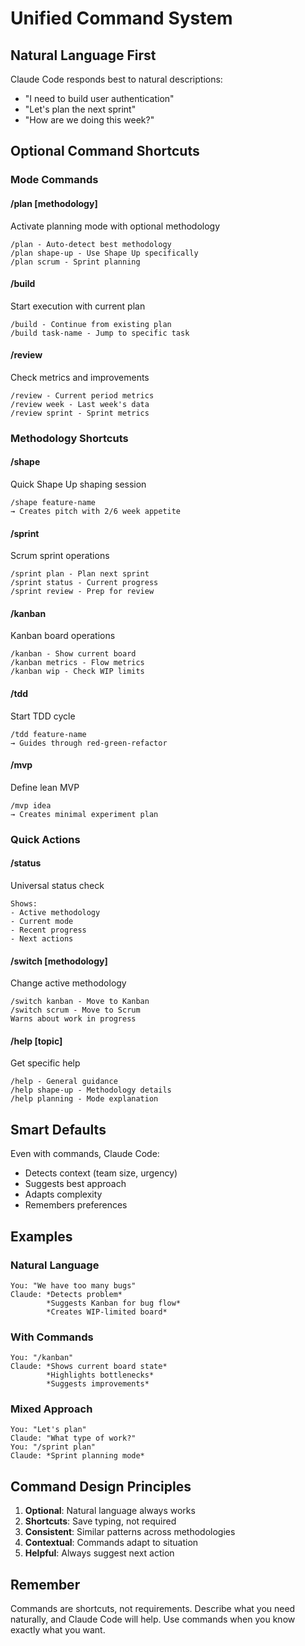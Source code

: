 # Unified Command System

## Natural Language First

Claude Code responds best to natural descriptions:
- "I need to build user authentication"
- "Let's plan the next sprint"
- "How are we doing this week?"

## Optional Command Shortcuts

### Mode Commands

#### /plan [methodology]
Activate planning mode with optional methodology
```
/plan - Auto-detect best methodology
/plan shape-up - Use Shape Up specifically
/plan scrum - Sprint planning
```

#### /build
Start execution with current plan
```
/build - Continue from existing plan
/build task-name - Jump to specific task
```

#### /review
Check metrics and improvements
```
/review - Current period metrics
/review week - Last week's data
/review sprint - Sprint metrics
```

### Methodology Shortcuts

#### /shape
Quick Shape Up shaping session
```
/shape feature-name
→ Creates pitch with 2/6 week appetite
```

#### /sprint
Scrum sprint operations
```
/sprint plan - Plan next sprint
/sprint status - Current progress
/sprint review - Prep for review
```

#### /kanban
Kanban board operations
```
/kanban - Show current board
/kanban metrics - Flow metrics
/kanban wip - Check WIP limits
```

#### /tdd
Start TDD cycle
```
/tdd feature-name
→ Guides through red-green-refactor
```

#### /mvp
Define lean MVP
```
/mvp idea
→ Creates minimal experiment plan
```

### Quick Actions

#### /status
Universal status check
```
Shows:
- Active methodology
- Current mode
- Recent progress
- Next actions
```

#### /switch [methodology]
Change active methodology
```
/switch kanban - Move to Kanban
/switch scrum - Move to Scrum
Warns about work in progress
```

#### /help [topic]
Get specific help
```
/help - General guidance
/help shape-up - Methodology details
/help planning - Mode explanation
```

## Smart Defaults

Even with commands, Claude Code:
- Detects context (team size, urgency)
- Suggests best approach
- Adapts complexity
- Remembers preferences

## Examples

### Natural Language
```
You: "We have too many bugs"
Claude: *Detects problem* 
        *Suggests Kanban for bug flow*
        *Creates WIP-limited board*
```

### With Commands
```
You: "/kanban"
Claude: *Shows current board state*
        *Highlights bottlenecks*
        *Suggests improvements*
```

### Mixed Approach
```
You: "Let's plan" 
Claude: "What type of work?"
You: "/sprint plan"
Claude: *Sprint planning mode*
```

## Command Design Principles

1. **Optional**: Natural language always works
2. **Shortcuts**: Save typing, not required
3. **Consistent**: Similar patterns across methodologies
4. **Contextual**: Commands adapt to situation
5. **Helpful**: Always suggest next action

## Remember

Commands are shortcuts, not requirements. Describe what you need naturally, and Claude Code will help. Use commands when you know exactly what you want.